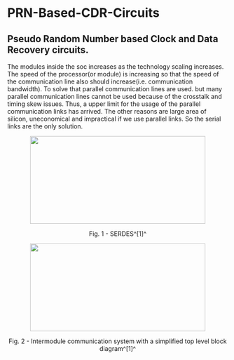 # PRN-Based-CDR-Circuits
## Pseudo Random Number based Clock and Data Recovery circuits.


The modules inside the soc increases as the technology scaling increases. The speed of the processor(or module) is increasing so that the speed of the communication line also should increase(i.e. communication bandwidth). To solve that parallel communication lines are used. but many parallel communication lines cannot be used because of the crosstalk and timing skew issues. Thus, a upper limit for the usage of the parallel communication links has arrived. The other reasons are large area of silicon, uneconomical and impractical if we use parallel links. So the serial links are the only solution.


<p align="center">
<img src="https://github.com/Abd1997-Dev/PRN-Based-CDR-Circuits/assets/73669849/87046aba-7341-4e40-baf2-46a888475a1c" width="400" height="200">
</p>
<p align = "center">
Fig. 1 - SERDES^[1]^
</p>


<p align="center">
<img src="https://github.com/Abd1997-Dev/PRN-Based-CDR-Circuits/assets/73669849/23b50680-43b6-4b08-8ff6-800a432cf10a" width="400" height="200">
</p>
<p align = "center">
Fig. 2 - Intermodule communication system with a simplified top level block diagram^[1]^
</p>
